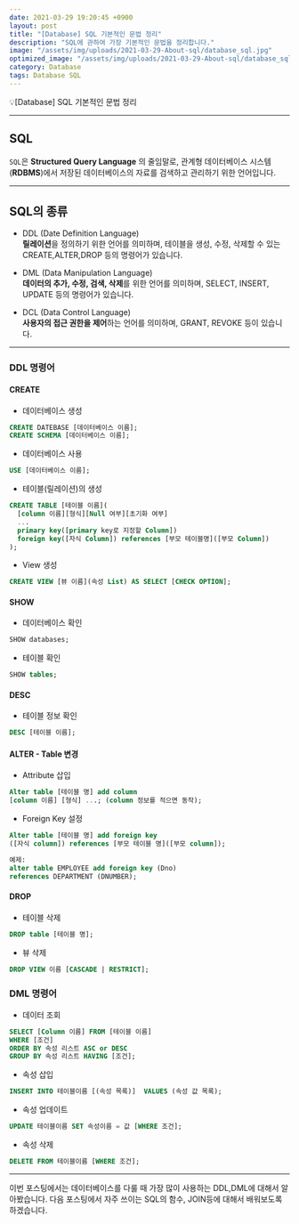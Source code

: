 ```yaml
---
date: 2021-03-29 19:20:45 +0900
layout: post
title: "[Database] SQL 기본적인 문법 정리"
description: "SQL에 관하여 가장 기본적인 문법을 정리합니다."
image: "/assets/img/uploads/2021-03-29-About-sql/database_sql.jpg"
optimized_image: "/assets/img/uploads/2021-03-29-About-sql/database_sql.jpg"
category: Database
tags: Database SQL
---
```


<p class="callout"> 💡[Database] SQL 기본적인 문법 정리</p>

----

## SQL
`SQL`은 __Structured Query Language__ 의 줄임말로, 관계형 데이터베이스 시스템(__RDBMS__)에서 저장된 데이터베이스의 자료를 검색하고 관리하기 위한 언어입니다.

---

## SQL의 종류

* DDL (Date Definition Language)<br>
  **릴레이션**을 정의하기 위한 언어를 의미하며, 테이블을 생성, 수정, 삭제할 수 있는 CREATE,ALTER,DROP 등의 명령어가 있습니다.

* DML (Data Manipulation Language)<br>
  **데이터의 추가, 수정, 검색, 삭제**를 위한 언어를 의미하며, SELECT, INSERT, UPDATE 등의 명령어가 있습니다.

* DCL (Data Control Language)<br>
  **사용자의 접근 권한을 제어**하는 언어를 의미하며, GRANT, REVOKE 등이 있습니다.

---

### DDL 명령어

#### CREATE
* 데이터베이스 생성
```SQL
CREATE DATEBASE [데이터베이스 이름];
CREATE SCHEMA [데이터베이스 이름];
```

* 데이터베이스 사용
```SQL
USE [데이터베이스 이름];
```

* 테이블(릴레이션)의 생성
```SQL
CREATE TABLE [테이블 이름](
  [column 이름][형식][Null 여부][초기화 여부]
  ...
  primary key([primary key로 지정할 Column])
  foreign key([자식 Column]) references [부모 테이블명]([부모 Column])
);
```

* View 생성
```SQL
CREATE VIEW [뷰 이름](속성 List) AS SELECT [CHECK OPTION];
```
#### SHOW
* 데이터베이스 확인
```SQL
SHOW databases;
```

* 테이블 확인
```SQL
SHOW tables;
```

#### DESC
* 테이블 정보 확인
```SQL
DESC [테이블 이름];
```

#### ALTER - Table 변경
* Attribute 삽입
```SQL
Alter table [테이블 명] add column
[column 이름] [형식] ...; (column 정보를 적으면 동작);
```

* Foreign Key 설정
```SQL
Alter table [테이블 명] add foreign key
([자식 column]) references [부모 테이블 명]([부모 column]);
```
```SQL
예제:
alter table EMPLOYEE add foreign key (Dno)
references DEPARTMENT (DNUMBER);
```

#### DROP
* 테이블 삭제
```SQL
DROP table [테이블 명];
```

* 뷰 삭제
```SQL
DROP VIEW 이름 [CASCADE | RESTRICT];
```

### DML 명령어
* 데이터 조회
```SQL
SELECT [Column 이름] FROM [테이블 이름]
WHERE [조건]
ORDER BY 속성 리스트 ASC or DESC
GROUP BY 속성 리스트 HAVING [조건];
```

* 속성 삽입
```SQL
INSERT INTO 테이블이름 [(속성 목록)]  VALUES (속성 값 목록);
```

* 속성 업데이트
```SQL
UPDATE 테이블이름 SET 속성이름 = 값 [WHERE 조건];
```

* 속성 삭제
```SQL
DELETE FROM 테이블이름 [WHERE 조건];
```

---

이번 포스팅에서는 데이터베이스를 다룰 때 가장 많이 사용하는 DDL,DML에 대해서 알아봤습니다.
다음 포스팅에서 자주 쓰이는 SQL의 함수, JOIN등에 대해서 배워보도록 하겠습니다.
